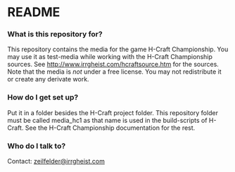 # README #

### What is this repository for? ###

This repository contains the media for the game H-Craft Championship.
You may use it as test-media while working with the H-Craft Championship sources.
See http://www.irrgheist.com/hcraftsource.htm for the sources.
Note that the media is *not* under a free license. You may not redistribute it or create any derivate work. 

### How do I get set up? ###

Put it in a folder besides the H-Craft project folder. This repository folder must be called media_hc1 as that name is used in the build-scripts of H-Craft.
See the H-Craft Championship documentation for the rest.

### Who do I talk to? ###

Contact: zeilfelder@irrgheist.com